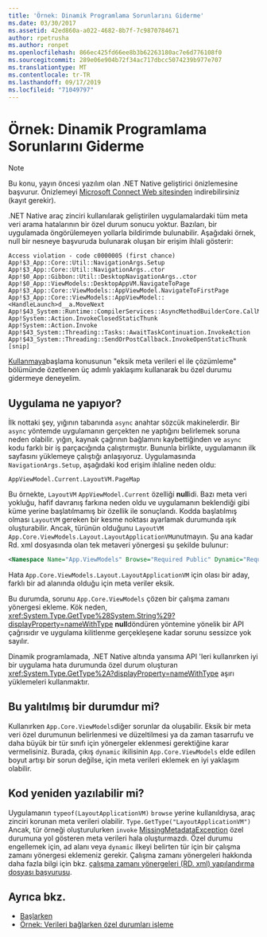 ```yaml
---
title: 'Örnek: Dinamik Programlama Sorunlarını Giderme'
ms.date: 03/30/2017
ms.assetid: 42ed860a-a022-4682-8b7f-7c9870784671
author: rpetrusha
ms.author: ronpet
ms.openlocfilehash: 866ec425fd66ee8b3b62263180ac7e6d776108f0
ms.sourcegitcommit: 289e06e904b72f34ac717dbcc5074239b977e707
ms.translationtype: MT
ms.contentlocale: tr-TR
ms.lasthandoff: 09/17/2019
ms.locfileid: "71049797"
---
```

# <a name="example-troubleshooting-dynamic-programming"></a>Örnek: Dinamik Programlama Sorunlarını Giderme
> [!NOTE]
> Bu konu, yayın öncesi yazılım olan .NET Native geliştirici önizlemesine başvurur. Önizlemeyi [Microsoft Connect Web sitesinden](https://go.microsoft.com/fwlink/?LinkId=394611) indirebilirsiniz (kayıt gerekir).  
  
 .NET Native araç zinciri kullanılarak geliştirilen uygulamalardaki tüm meta veri arama hatalarının bir özel durum sonucu yoktur.  Bazıları, bir uygulamada öngörülemeyen yollarla bildirimde bulunabilir.  Aşağıdaki örnek, null bir nesneye başvuruda bulunarak oluşan bir erişim ihlali gösterir:  
  
```output
Access violation - code c0000005 (first chance)  
App!$3_App::Core::Util::NavigationArgs.Setup  
App!$3_App::Core::Util::NavigationArgs..ctor  
App!$0_App::Gibbon::Util::DesktopNavigationArgs..ctor  
App!$0_App::ViewModels::DesktopAppVM.NavigateToPage  
App!$3_App::Core::ViewModels::AppViewModel.NavigateToFirstPage  
App!$3_App::Core::ViewModels::AppViewModel::<HandleLaunch>d__a.MoveNext  
App!$43_System::Runtime::CompilerServices::AsyncMethodBuilderCore.CallMoveNext  
App!System::Action.InvokeClosedStaticThunk  
App!System::Action.Invoke  
App!$43_System::Threading::Tasks::AwaitTaskContinuation.InvokeAction  
App!$43_System::Threading::SendOrPostCallback.InvokeOpenStaticThunk  
[snip]  
```  
  
 [Kullanmaya](getting-started-with-net-native.md)başlama konusunun "eksik meta verileri el ile çözümleme" bölümünde özetlenen üç adımlı yaklaşımı kullanarak bu özel durumu gidermeye deneyelim.  
  
## <a name="what-was-the-app-doing"></a>Uygulama ne yapıyor?  
 İlk nottaki şey, yığının tabanında `async` anahtar sözcük makinelerdir.  Bir `async` yöntemde uygulamanın gerçekten ne yaptığını belirlemek soruna neden olabilir. yığın, kaynak çağrının bağlamını kaybettiğinden ve `async` kodu farklı bir iş parçacığında çalıştırmıştır. Bununla birlikte, uygulamanın ilk sayfasını yüklemeye çalıştığı anlaşıyoruz.  Uygulamasında `NavigationArgs.Setup`, aşağıdaki kod erişim ihlaline neden oldu:  
  
`AppViewModel.Current.LayoutVM.PageMap`  
  
 Bu örnekte, `LayoutVM` `AppViewModel.Current` özelliği **null**idi.  Bazı meta veri yokluğu, hafif davranış farkına neden oldu ve uygulamanın beklendiği gibi küme yerine başlatılmamış bir özellik ile sonuçlandı.  Kodda başlatılmış olması `LayoutVM` gereken bir kesme noktası ayarlamak durumunda ışık oluşturabilir.  Ancak, türünün olduğunu `LayoutVM` `App.Core.ViewModels.Layout.LayoutApplicationVM`unutmayın.  Şu ana kadar Rd. xml dosyasında olan tek metaveri yönergesi şu şekilde bulunur:  
  
```xml  
<Namespace Name="App.ViewModels" Browse="Required Public" Dynamic="Required Public" />  
```  
  
 Hata `App.Core.ViewModels.Layout.LayoutApplicationVM` için olası bir aday, farklı bir ad alanında olduğu için meta veriler eksik.  
  
 Bu durumda, sorunu `App.Core.ViewModels` çözen bir çalışma zamanı yönergesi ekleme. Kök neden, <xref:System.Type.GetType%28System.String%29?displayProperty=nameWithType> **null**döndüren yöntemine yönelik bir API çağrısıdır ve uygulama kilitlenme gerçekleşene kadar sorunu sessizce yok sayılır.  
  
 Dinamik programlamada, .NET Native altında yansıma API 'leri kullanırken iyi bir uygulama hata durumunda özel durum oluşturan <xref:System.Type.GetType%2A?displayProperty=nameWithType> aşırı yüklemeleri kullanmaktır.  
  
## <a name="is-this-an-isolated-case"></a>Bu yalıtılmış bir durumdur mi?  
 Kullanırken `App.Core.ViewModels`diğer sorunlar da oluşabilir.  Eksik bir meta veri özel durumunun belirlenmesi ve düzeltilmesi ya da zaman tasarrufu ve daha büyük bir tür sınıfı için yönergeler eklenmesi gerektiğine karar vermelisiniz.  Burada, çıkış `dynamic` ikilisinin `App.Core.ViewModels` elde edilen boyut artışı bir sorun değilse, için meta verileri eklemek en iyi yaklaşım olabilir.  
  
## <a name="could-the-code-be-rewritten"></a>Kod yeniden yazılabilir mi?  
 Uygulamanın `typeof(LayoutApplicationVM)` `browse` yerine kullanıldıysa, araç zinciri korunan meta verileri olabilir. `Type.GetType("LayoutApplicationVM")`  Ancak, tür örneği oluşturulurken `invoke` [MissingMetadataException](missingmetadataexception-class-net-native.md) özel durumuna yol gösteren meta verileri hala oluşturmazdı. Özel durumu engellemek için, ad alanı veya `dynamic` ilkeyi belirten tür için bir çalışma zamanı yönergesi eklemeniz gerekir. Çalışma zamanı yönergeleri hakkında daha fazla bilgi için bkz. [çalışma zamanı yönergeleri (RD. xml) yapılandırma dosyası başvurusu](runtime-directives-rd-xml-configuration-file-reference.md).  
  
## <a name="see-also"></a>Ayrıca bkz.

- [Başlarken](getting-started-with-net-native.md)
- [Örnek: Verileri bağlarken özel durumları işleme](example-handling-exceptions-when-binding-data.md)
